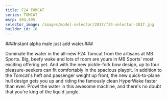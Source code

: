 ```yaml
---
title: F24 TOMCAT
series: TOMCAT
msrp: $94,495
selector_image: /images/model-selector/2017/f24-selector-2017.jpg
builder_id: 10
---
```

###Instant alpha male just add water.###

Dominate the water in the all-new F24 Tomcat from the artisans at MB Sports. Big, beefy wake and lots of room are yours in MB Sports' most exciting offering yet. And with the new pickle-fork bow design, up to four pleasure-seekers can fit comfortably in the spacious playpit. In addition to the Tomcat's heft and passenger weight up front, the new quick-to-plane hull design gets you up and riding the famously clean HyperWake faster than ever. Prowl the water in this awesome machine, and there's no doubt that you're king of the liquid jungle.
